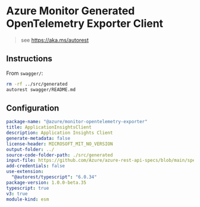 # Azure Monitor Generated OpenTelemetry Exporter Client

> see <https://aka.ms/autorest>

## Instructions

From `swagger/`:

```zsh
rm -rf ../src/generated
autorest swagger/README.md
```

## Configuration

```yaml
package-name: "@azure/monitor-opentelemetry-exporter"
title: ApplicationInsightsClient
description: Application Insights Client
generate-metadata: false
license-header: MICROSOFT_MIT_NO_VERSION
output-folder: ../
source-code-folder-path: ./src/generated
input-file: https://github.com/Azure/azure-rest-api-specs/blob/main/specification/applicationinsights/data-plane/Monitor.Exporters/preview/v2.1/swagger.json
add-credentials: false
use-extension:
  "@autorest/typescript": "6.0.34"
package-version: 1.0.0-beta.35
typescript: true
v3: true
module-kind: esm
```
